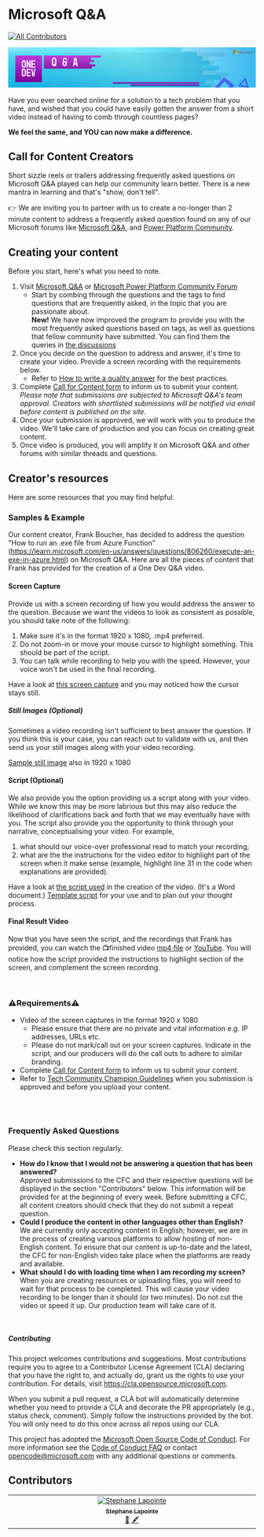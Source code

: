 # Microsoft Q&A
<!-- ALL-CONTRIBUTORS-BADGE:START - Do not remove or modify this section -->
[![All Contributors](https://img.shields.io/badge/all_contributors-1-orange.svg?style=flat-square)](#contributors-)
<!-- ALL-CONTRIBUTORS-BADGE:END -->

![Microsoft Q&A banner](./media/web-banner-header.png)

Have you ever searched online for a solution to a tech problem that you have, and wished that you could have easily gotten the answer from a short video instead of having to comb through countless pages?

<b> We feel the same, and YOU can now make a difference.</b>

## Call for Content Creators 

Short sizzle reels or trailers addressing frequently asked questions on Microsoft Q&A played can help our community learn better. There is a new mantra in learning and that's "show, don't tell". 

👉 We are inviting you to partner with us to create a no-longer than 2 minute content to address a frequently asked question found on any of our Microsoft forums like [Microsoft Q&A](https://aka.ms/MicrosoftQuestionsandAnswers), and [Power Platform Community](https://powerusers.microsoft.com).

## Creating your content

Before you start, here's what you need to note. 

1.  Visit [Microsoft Q&A](https://aka.ms/MicrosoftQuestionsandAnswers) or [Microsoft Power Platform Community Forum](https://powerusers.microsoft.com)
    - Start by combing through the questions and the tags to find questions that are frequently asked, in the topic that you are passionate about. <br/>
    **New!** We have now improved the program to provide you with the most frequently asked questions based on tags, as well as questions that fellow community have submitted. You can find them the queries in [the discussions](https://github.com/microsoft/Microsoft-QnA/discussions)
1. Once you decide on the question to address and answer, it's time to create your video. Provide a screen recording with the requirements below. 
    - Refer to [How to write a quality answer](https://learn.microsoft.com/en-us/answers/support/quality-answer?utm_source=github) for the best practices.
1. Complete [Call for Content form](https://forms.office.com/r/RMXR9TbVbe) to inform us to submit your content.  
<i> Please note that submissions are subjected to Microsoft Q&A's team approval. Creators with shortlisted submissions will be notified via email before content is published on the site.</i>
1. Once your submission is approved, we will work with you to produce the video. We'll take care of production and you can focus on creating great content. 
1. Once video is produced, you will amplify it on Microsoft Q&A and other forums with similar threads and questions. 

## Creator's resources

Here are some resources that you may find helpful.

### Samples & Example
Our content creator, Frank Boucher, has decided to address the question "How to run an .exe file from Azure Function" (https://learn.microsoft.com/en-us/answers/questions/806260/execute-an-exe-in-azure.html) on Microsoft Q&A. 
Here are all the pieces of content that Frank has provided for the creation of a One Dev Q&A video.

#### Screen Capture
Provide us with a screen recording of how you would address the answer to the question. 
Because we want the videos to look as consistent as possible, you should take note of the following:
1. Make sure it's in the format 1920 x 1080, .mp4 preferred. 
2. Do not zoom-in or move your mouse cursor to highlight something. This should be part of the script. 
3. You can talk while recording to help you with the speed. However, your voice won't be used in the final recording. 

Have a look at [this screen capture](https://github.com/microsoft/Microsoft-QnA/raw/main/asset/sample/Screen_only_1080_no-zoom.mp4) and you may noticed how the cursor stays still.

##### Still Images (Optional)
Sometimes a video recording isn't sufficient to best answer the question. If you think this is your case, you can reach out to validate with us, and then send us your still images along with your video recording. 

[Sample still image](asset/sample/sample-azportal-kudupath.png) also in 1920 x 1080

#### Script (Optional)
We also provide you the option providing us a script along with your video. While we know this may be more labrious but this may also reduce the likelihood of clarifications back and forth that we may eventually have with you. The script also provide you the opportunity to think through your narrative, conceptualising your video. For example, 
1. what should our voice-over professional read to match your recording;
2. what are the the instructions for the video editor to highlight part of the screen when it make sense (example, highlight line 31 in the code when explanations are provided). 

Have a look at [the script used](https://github.com/microsoft/Microsoft-QnA/raw/main/asset/sample/questions-and-answers-sample.docx) in the creation of the video. (It's a Word document.) [Template script](./asset/template/questions-and-answers-template.docx) for your use and to plan out your thought process.

#### Final Result Video

Now that you have seen the script, and the recordings that Frank has provided, you can watch the 📺finished video [mp4 file](./asset/sample/QnA%20-%20Execute%20an%20Exe%20in%20Azure_final.mp4) or [YouTube](https://www.youtube.com/watch?v=I0iheDwm5Ac). You will notice how the script provided the instructions to highlight section of the screen, and complement the screen recording.

</br>

### ⚠️Requirements⚠️

* Video of the screen captures in the format 1920 x 1080 
    - Please ensure that there are no private and vital information e.g. IP addresses, URLs etc.
    - Please do not mark/call out on your screen captures. Indicate in the script, and our producers will do the call outs to adhere to similar branding. 
* Complete [Call for Content form](https://forms.office.com/r/RMXR9TbVbe) to inform us to submit your content.
* Refer to [Tech Community Champion Guidelines](https://learn.microsoft.com/answers/support/community-champions-program) when you submission is approved and before you upload your content. 

<br></br>

### Frequently Asked Questions 
Please check this section regularly.
* <b> How do I know that I would not be answering a question that has been answered?</b>
<br> Approved submissions to the CFC and their respective questions will be displayed in the section "Contributors" below. This information will be provided for at the beginning of every week. Before submitting a CFC, all content creators should check that they do not submit a repeat question. </br>
* <b> Could I produce the content in other languages other than English? </b>
<br> We are currently only accepting content in English; however, we are in the process of creating various platforms to allow hosting of non-English content. To ensure that our content is up-to-date and the latest, the CFC for non-English video take place when the platforms are ready and available.</br>
* <b> What should I do with loading time when I am recording my screen?</b>
<br> When you are creating resources or uploading files, you will need to wait for that process to be completed. This will cause your video recording to be longer than it should (or two minutes). Do not cut the video or speed it up. Our production team will take care of it. 
</br>

##### Contributing

This project welcomes contributions and suggestions.  Most contributions require you to agree to a Contributor License Agreement (CLA) declaring that you have the right to, and actually do, grant us the rights to use your contribution. For details, visit https://cla.opensource.microsoft.com.

When you submit a pull request, a CLA bot will automatically determine whether you need to provide a CLA and decorate the PR appropriately (e.g., status check, comment). Simply follow the instructions provided by the bot. You will only need to do this once across all repos using our CLA.

This project has adopted the [Microsoft Open Source Code of Conduct](https://opensource.microsoft.com/codeofconduct/).
For more information see the [Code of Conduct FAQ](https://opensource.microsoft.com/codeofconduct/faq/) or contact [opencode@microsoft.com](mailto:opencode@microsoft.com) with any additional questions or comments.


## Contributors

<!-- ALL-CONTRIBUTORS-LIST:START - Do not remove or modify this section -->
<!-- prettier-ignore-start -->
<!-- markdownlint-disable -->
<table>
  <tbody>
    <tr>
      <td align="center" valign="top" width="14.28%"><a href="http://www.codeisahighway.com"><img src="https://avatars.githubusercontent.com/u/1054412?v=4?s=100" width="100px;" alt="Stephane Lapointe"/><br /><sub><b>Stephane Lapointe</b></sub></a><br /><a href="#question-slapointe" title="Answering Questions">💬</a> <a href="#content-slapointe" title="Content">🖋</a></td>
    </tr>
  </tbody>
</table>

<!-- markdownlint-restore -->
<!-- prettier-ignore-end -->

<!-- ALL-CONTRIBUTORS-LIST:END -->
<!-- prettier-ignore-start -->
<!-- markdownlint-disable -->

<!-- markdownlint-restore -->
<!-- prettier-ignore-end -->

<!-- ALL-CONTRIBUTORS-LIST:END -->
